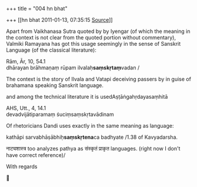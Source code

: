 +++
title = "004 hn bhat"

+++
[[hn bhat	2011-01-13, 07:35:15 [Source](https://groups.google.com/g/bvparishat/c/nnUnSZqt_hw)]]



Apart from Vaikhanasa Sutra quoted by by Iyengar (of which the meaning in the context is not clear from the quoted portion without commentary), Valmiki Ramayana has got this usage seemingly in the sense of Sanskrit Language (of the classical literature):

  

Rām, Ār, 10, 54.1  
dhārayan brāhmaṇaṃ rūpam ilvalaḥ**saṃskṛtaṃ**vadan /

  

The context is the story of Ilvala and Vatapi deceiving passers by in guise of brahamana speaking Sanskrit language.

  

and among the technical literature it is usedAṣṭāṅgahṛdayasaṃhitā

  
AHS, Utt., 4, 14.1  
devadvijātiparamaṃ śuciṃsaṃskṛtavādinam  

  

Of rhetoricians Dandi uses exactly in the same meaning as language:

  

kathāpi sarvabhāṣābhiḥ**saṃskṛtena**ca badhyate /1.38 of Kavyadarsha.

  

नाट्यशास्त्र too analyzes pathya as संस्कृतं प्राकृत languages. (right now I don't have correct reference)/

  

With regards

  

  



